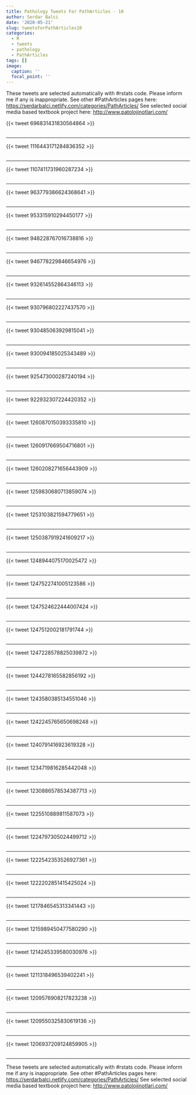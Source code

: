 ```yaml
---
title: Pathology Tweets For PathArticles - 10
author: Serdar Balci
date: '2020-05-21'
slug: tweetsForPathArticles10
categories:
  - R
  - tweets
  - pathology
  - PathArticles
tags: []
image:
  caption: ''
  focal_point: ''
---
```



These tweets are selected automatically with #rstats code. Please inform me if any is inappropriate.
See other #PathArticles pages here: https://serdarbalci.netlify.com/categories/PathArticles/ 
See selected social media based textbook project here: http://www.patolojinotlari.com/

{{< tweet 696831431830564864 >}}
<br>
<br>
<hr>
{{< tweet 1116443171284836352 >}}
<br>
<br>
<hr>
{{< tweet 1107411731960287234 >}}
<br>
<br>
<hr>
{{< tweet 963779386624368641 >}}
<br>
<br>
<hr>
{{< tweet 953315910294450177 >}}
<br>
<br>
<hr>
{{< tweet 948228767016738816 >}}
<br>
<br>
<hr>
{{< tweet 946778229846654976 >}}
<br>
<br>
<hr>
{{< tweet 932614552864346113 >}}
<br>
<br>
<hr>
{{< tweet 930796802227437570 >}}
<br>
<br>
<hr>
{{< tweet 930485063929815041 >}}
<br>
<br>
<hr>
{{< tweet 930094185025343489 >}}
<br>
<br>
<hr>
{{< tweet 925473000287240194 >}}
<br>
<br>
<hr>
{{< tweet 922932307224420352 >}}
<br>
<br>
<hr>
{{< tweet 1260870150393335810 >}}
<br>
<br>
<hr>
{{< tweet 1260917669504716801 >}}
<br>
<br>
<hr>
{{< tweet 1260208271656443909 >}}
<br>
<br>
<hr>
{{< tweet 1259830680713859074 >}}
<br>
<br>
<hr>
{{< tweet 1253103821594779651 >}}
<br>
<br>
<hr>
{{< tweet 1250387919241609217 >}}
<br>
<br>
<hr>
{{< tweet 1248944075170025472 >}}
<br>
<br>
<hr>
{{< tweet 1247522741005123586 >}}
<br>
<br>
<hr>
{{< tweet 1247524622444007424 >}}
<br>
<br>
<hr>
{{< tweet 1247512002181791744 >}}
<br>
<br>
<hr>
{{< tweet 1247228578825039872 >}}
<br>
<br>
<hr>
{{< tweet 1244278165582856192 >}}
<br>
<br>
<hr>
{{< tweet 1243580385134551046 >}}
<br>
<br>
<hr>
{{< tweet 1242245765650698248 >}}
<br>
<br>
<hr>
{{< tweet 1240791416923619328 >}}
<br>
<br>
<hr>
{{< tweet 1234719816285442048 >}}
<br>
<br>
<hr>
{{< tweet 1230886578534387713 >}}
<br>
<br>
<hr>
{{< tweet 1225510889811587073 >}}
<br>
<br>
<hr>
{{< tweet 1224797305024499712 >}}
<br>
<br>
<hr>
{{< tweet 1222542353526927361 >}}
<br>
<br>
<hr>
{{< tweet 1222202851415425024 >}}
<br>
<br>
<hr>
{{< tweet 1217846545313341443 >}}
<br>
<br>
<hr>
{{< tweet 1215989450477580290 >}}
<br>
<br>
<hr>
{{< tweet 1214245339580030976 >}}
<br>
<br>
<hr>
{{< tweet 1211318496539402241 >}}
<br>
<br>
<hr>
{{< tweet 1209576908217823238 >}}
<br>
<br>
<hr>
{{< tweet 1209550325830619136 >}}
<br>
<br>
<hr>
{{< tweet 1206937209124859905 >}}
<br>
<br>
<hr>


These tweets are selected automatically with #rstats code. Please inform me if any is inappropriate.
See other #PathArticles pages here: https://serdarbalci.netlify.com/categories/PathArticles/ 
See selected social media based textbook project here: http://www.patolojinotlari.com/
